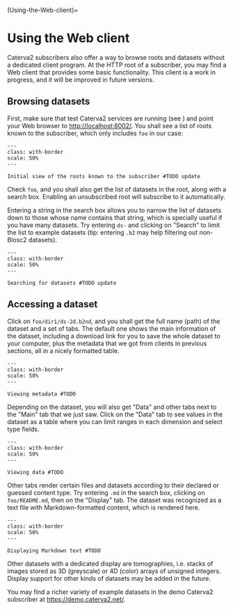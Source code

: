 (Using-the-Web-client)=
# Using the Web client

Caterva2 subscribers also offer a way to browse roots and datasets without a dedicated client program.  At the HTTP root of a subscriber, you may find a Web client that provides some basic functionality.  This client is a work in progress, and it will be improved in future versions.

## Browsing datasets

First, make sure that test Caterva2 services are running (see [](Launching-Caterva2-services)) and point your Web browser to <http://localhost:8002/>. You shall see a list of roots known to the subscriber, which only includes `foo` in our case:

<!-- For image options, see # (https://myst-parser.readthedocs.io/en/latest/syntax/images_and_figures.html)
-->

```{figure} images/web-initial-view.png
---
class: with-border
scale: 50%
---

Initial view of the roots known to the subscriber #TODO update
```

Check `foo`, and you shall also get the list of datasets in the root, along with a search box.  Enabling an unsubscribed root will subscribe to it automatically.

Entering a string in the search box allows you to narrow the list of datasets down to those whose name contains that string, which is specially useful if you have many datasets.  Try entering `ds-` and clicking on "Search" to limit the list to example datasets (tip: entering `.b2` may help filtering out non-Blosc2 datasets).

```{figure} images/web-dataset-search.png
---
class: with-border
scale: 50%
---

Searching for datasets #TODO update
```

## Accessing a dataset

Click on `foo/dir1/ds-2d.b2nd`, and you shall get the full name (path) of the dataset and a set of tabs.  The default one shows the main information of the dataset, including a download link for you to save the whole dataset to your computer, plus the metadata that we got from clients in previous sections, all in a nicely formatted table.

```{figure} images/web-main.png
---
class: with-border
scale: 50%
---

Viewing metadata #TODO
```

Depending on the dataset, you will also get "Data" and other tabs next to the "Main" tab that we just saw.  Click on the "Data" tab to see values in the dataset as a table where you can limit ranges in each dimension and select type fields.

```{figure} images/web-data.png
---
class: with-border
scale: 50%
---

Viewing data #TODO
```

Other tabs render certain files and datasets according to their declared or guessed content type.  Try entering `.md` in the search box, clicking on `foo/README.md`, then on the "Display" tab.  The dataset was recognized as a text file with Markdown-formatted content, which is rendered here.

```{figure} images/web-display-md.png
---
class: with-border
scale: 50%
---

Displaying Markdown text #TODO
```

Other datasets with a dedicated display are tomographies, i.e. stacks of images stored as 3D (greyscale) or 4D (color) arrays of unsigned integers.  Display support for other kinds of datasets may be added in the future.

You may find a richer variety of example datasets in the demo Caterva2 subscriber at <https://demo.caterva2.net/>.
